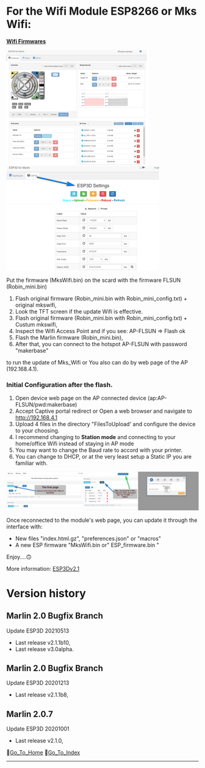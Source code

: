  # For the Wifi Module ESP8266 or Mks Wifi:

[**Wifi Firmwares**](https://github.com/Foxies-CSTL/Marlin_2.0.x/tree/Firmwares/ESP3D)

![UI ESP3D with Module Wifi MKS](./images/QQSPro_ESP3D.png)![UI ESP3D2](./images/ESP_UI2.png)

Put the firmware (MksWifi.bin) on the scard with the firmware FLSUN (Robin_mini.bin)
1. Flash original firmware (Robin_mini.bin with Robin_mini_config.txt) + original mkswifi,
2. Look the TFT screen if the update Wifi is effective. 
2. Flash original firmware (Robin_mini.bin with Robin_mini_config.txt) + Custum mkswifi, 
3. Inspect the Wifi Access Point and if you see: AP-FLSUN => Flash ok 
4. Flash the Marlin firmware (Robin_mini.bin), 
5. After that, you can connect to the hotspot AP-FLSUN with password "makerbase"

to run the update of Mks_Wifi or You also can do by web page of the AP (192.168.4.1).

 ### Initial Configuration after the flash.

1. Open device web page on the AP connected device (ap:AP-FLSUN/pwd:makerbase)
2. Accept Captive portal redirect or Open a web browser and navigate to http://192.168.4.1
3. Upload 4 files in the directory "FilesToUpload' and configure the device to your choosing.
4. I recommend changing to **Station mode** and connecting to your home/office Wifi instead of staying in AP mode
5. You may want to change the Baud rate to accord with your printer.
6. You can change to DHCP, or at the very least setup a Static IP you are familiar with.

![UI ESP3D](./images/ESP-UI.png)

Once reconnected to the module's web page, you can update it through the interface with:
 - New files "index.html.gz", "preferences.json" or "macros"
 - A new ESP firmware "MksWifi.bin or" ESP_firmware.bin "

Enjoy....🙃

More information: [ESP3Dv2.1](https://github.com/luc-github/ESP3D/wiki/Install-Instructions)


# Version history
## Marlin 2.0 Bugfix Branch
 Update ESP3D 20210513 
  - Last release v2.1.1b10,
  - Last release v3.0alpha.

## Marlin 2.0 Bugfix Branch
 Update ESP3D 20201213 
  - Last release v2.1.1b8,

## Marlin 2.0.7 
 Update ESP3D 20201001 
  - Last release v2.1.0,
  
🚸[Go_To_Home](Home)                                   🚸[Go_To_Index](_Sidebar)
***